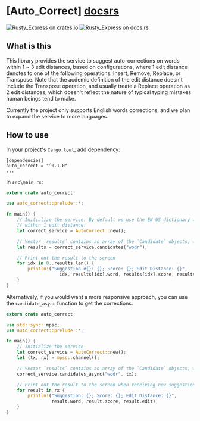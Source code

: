 [Auto_Correct] [docsrs]
======================

[![Rusty_Express on crates.io][cratesio-image]][cratesio]
[![Rusty_Express on docs.rs][docsrs-image]][docsrs]

[cratesio]: https://crates.io/crates/auto_correct
[cratesio-image]: https://img.shields.io/crates/v/auto_correct.svg
[docsrs-image]: https://docs.rs/auto_correct/badge.svg
[docsrs]: https://docs.rs/auto_correct

## What is this
This library provides the service to suggest auto-corrections on words within 1 ~ 3 edit distances, based on configurations, where 1 edit distance denotes to one of the following operations: Insert, Remove, Replace, or Transpose. Note that the acdemic definition of the edit distance doesn't include the Transpose operation, and usually treate a Replace operation as 2 edit distances, which doesn't reflect the nature of typical typing mistakes human beings tend to make.  

Currently the project only supports English words corrections, and we plan to expand the service to more languages.

## How to use
In your project's `Cargo.toml`, add dependency:
```cargo
[dependencies]
auto_correct = "^0.1.0"
...
```

In `src\main.rs`:
```rust
extern crate auto_correct;

use auto_correct::prelude::*;

fn main() {
    // Initialize the service. By default we use the EN-US dictionary with frequency pre-defined, and only give suggestions
    // within 1 edit distance.
    let correct_service = AutoCorrect::new();

    // Vector `results` contains an array of the `Candidate` objects, which is sorted by scores
    let results = correct_service.candidates("wodr");

    // Print out the result to the screen
    for idx in 0..results.len() {
        println!("Suggestion #{}: {}; Score: {}; Edit Distance: {}",
                    idx, results[idx].word, results[idx].score, results[idx].edit);
    }
}
```

Alternatively, if you would want a more responsive approach, you can use the `candidate_async` function to get the corrections:
```rust
extern crate auto_correct;

use std::sync::mpsc;
use auto_correct::prelude::*;

fn main() {
    // Initialize the service
    let correct_service = AutoCorrect::new();
    let (tx, rx) = mpsc::channel();

    // Vector `results` contains an array of the `Candidate` objects, which is sorted by scores
    correct_service.candidates_async("wodr", tx);

    // Print out the result to the screen when receiving new suggestions. Note that the received results are not ranked.
    for result in rx {
        println!("Suggestion: {}; Score: {}; Edit Distance: {}",
                 result.word, result.score, result.edit);
    }
}
```
